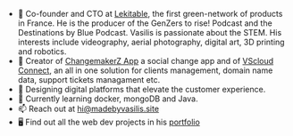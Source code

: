 - 👋 Co-founder and CTO at <a href="https://www.lekitable.fr">Lekitable</a>, the first green-network of products in France. He is the producer of the GenZers to rise! Podcast and the Destinations by Blue Podcast. Vasilis is passionate about the STEM. His interests include videography, aerial photography, digital art, 3D printing and robotics.
- 📐 Creator of <a href="https://podcast.changemakerz.org/changemakerz">ChangemakerZ App</a> a social change app and of <a href="https://cloud.madebyvasilis.site">VScloud Connect</a>, an all in one solution for clients management, domain name data, support tickets managament etc.
- 👀 Designing digital platforms that elevate the customer experience.
- 🌱 Currently learning docker, mongoDB and Java.
- 📫 Reach out at <a href="mailto:hi@madebyvasilis.site">hi@madebyvasilis.site</a>
- 🖥 Find out all the web dev projects in his <a href="https://www.madebyvasilis.site/portfolio">portfolio</a>

<!---
vskarleas/vskarleas is a ✨ special ✨ repository because its `README.md` (this file) appears on your GitHub profile.
You can click the Preview link to take a look at your changes.
--->
